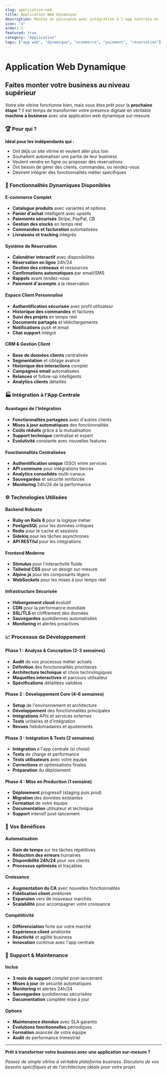 ```yaml
---
slug: application-web
title: Application Web Dynamique
description: Montée en puissance avec intégration à l'app centrale et fonctionnalités dynamiques avancées
icon: "⚒️"
order: 2
featured: true
category: "Application"
tags: ["app web", "dynamique", "ecommerce", "paiement", "réservation"]
---
```


# Application Web Dynamique
## Faites monter votre business au niveau supérieur

Votre site vitrine fonctionne bien, mais vous êtes prêt pour la **prochaine étape** ? Il est temps de transformer votre présence digitale en véritable **machine à business** avec une application web dynamique sur-mesure.

### 🏆 Pour qui ?

**Idéal pour les indépendants qui :**
- Ont déjà un site vitrine et veulent aller plus loin
- Souhaitent automatiser une partie de leur business
- Veulent vendre en ligne ou proposer des réservations
- Ont besoin de gérer des clients, commandes, ou rendez-vous
- Désirent intégrer des fonctionnalités métier spécifiques

### 🚀 Fonctionnalités Dynamiques Disponibles

#### E-commerce Complet
- **Catalogue produits** avec variantes et options
- **Panier d'achat** intelligent avec upsells
- **Paiements sécurisés** Stripe, PayPal, CB
- **Gestion des stocks** en temps réel
- **Commandes et facturation** automatisées
- **Livraisons et tracking** intégrés

#### Système de Réservation
- **Calendrier interactif** avec disponibilités
- **Réservation en ligne** 24h/24
- **Gestion des créneaux** et ressources
- **Confirmations automatiques** par email/SMS
- **Rappels** avant rendez-vous
- **Paiement d'acompte** à la réservation

#### Espace Client Personnalisé
- **Authentification sécurisée** avec profil utilisateur
- **Historique des commandes** et factures
- **Suivi des projets** en temps réel
- **Documents partagés** et téléchargements
- **Notifications** push et email
- **Chat support** intégré

#### CRM & Gestion Client
- **Base de données clients** centralisée
- **Segmentation** et ciblage avancé
- **Historique des interactions** complet
- **Campagnes email** automatisées
- **Relances** et follow-up intelligents
- **Analytics clients** détaillés

### 🏭 Intégration à l'App Centrale

#### Avantages de l'Intégration
- **Fonctionnalités partagées** avec d'autres clients
- **Mises à jour automatiques** des fonctionnalités
- **Coûts réduits** grâce à la mutualisation
- **Support technique** centralisé et expert
- **Évolutivité** constante avec nouvelles features

#### Fonctionnalités Centralisées
- **Authentification unique** (SSO) entre services
- **API commune** pour intégrations tierces
- **Analytics consolidés** multi-canaux
- **Sauvegardes** et sécurité renforcée
- **Monitoring** 24h/24 de la performance

### ⚙️ Technologies Utilisées

#### Backend Robuste
- **Ruby on Rails 8** pour la logique métier
- **PostgreSQL** pour les données critiques
- **Redis** pour le cache et sessions
- **Sidekiq** pour les tâches asynchrones
- **API RESTful** pour les intégrations

#### Frontend Moderne
- **Stimulus** pour l'interactivité fluide
- **Tailwind CSS** pour un design sur-mesure
- **Alpine.js** pour les composants légers
- **WebSockets** pour les mises à jour temps réel

#### Infrastructure Sécurisée
- **Hébergement cloud** évolutif
- **CDN** pour la performance mondiale
- **SSL/TLS** et chiffrement des données
- **Sauvegardes** quotidiennes automatisées
- **Monitoring** et alertes proactives

### 📈 Processus de Développement

#### Phase 1 : Analyse & Conception (2-3 semaines)
- **Audit** de vos processus métier actuels
- **Définition** des fonctionnalités prioritaires
- **Architecture technique** et choix technologiques
- **Maquettes interactives** et parcours utilisateur
- **Spécifications** détaillées validées

#### Phase 2 : Développement Core (4-6 semaines)
- **Setup** de l'environnement et architecture
- **Développement** des fonctionnalités principales
- **Intégrations** APIs et services externes
- **Tests** unitaires et d'intégration
- **Revues** hebdomadaires et ajustements

#### Phase 3 : Intégration & Tests (2 semaines)
- **Intégration** à l'app centrale (si choisi)
- **Tests** de charge et performance
- **Tests utilisateurs** avec votre équipe
- **Corrections** et optimisations finales
- **Préparation** du déploiement

#### Phase 4 : Mise en Production (1 semaine)
- **Déploiement** progressif (staging puis prod)
- **Migration** des données existantes
- **Formation** de votre équipe
- **Documentation** utilisateur et technique
- **Support** intensif post-lancement

### 💪 Vos Bénéfices

#### Automatisation
- **Gain de temps** sur les tâches répétitives
- **Réduction des erreurs** humaines
- **Disponibilité 24h/24** pour vos clients
- **Processus optimisés** et traçables

#### Croissance
- **Augmentation du CA** avec nouvelles fonctionnalités
- **Fidélisation client** améliorée
- **Expansion** vers de nouveaux marchés
- **Scalabilité** pour accompagner votre croissance

#### Compétitivité
- **Différenciation** forte sur votre marché
- **Expérience client** améliorée
- **Réactivité** et agilité business
- **Innovation** continue avec l'app centrale

### 🎁 Support & Maintenance

#### Inclus
- **3 mois de support** complet post-lancement
- **Mises à jour** de sécurité automatiques
- **Monitoring** et alertes 24h/24
- **Sauvegardes** quotidiennes sécurisées
- **Documentation** complète mise à jour

#### Options
- **Maintenance étendue** avec SLA garantis
- **Évolutions fonctionnelles** périodiques
- **Formation** avancée de votre équipe
- **Audit** de performance trimestriel

---

**Prêt à transformer votre business avec une application sur-mesure ?**

*Passez de simple vitrine à véritable plateforme business. Discutons de vos besoins spécifiques et de l'architecture idéale pour votre projet.*